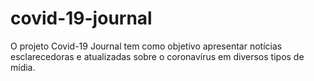 # covid-19-journal
O projeto Covid-19 Journal tem como objetivo apresentar notícias esclarecedoras e atualizadas sobre o coronavírus em diversos tipos de mídia.
